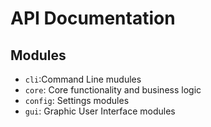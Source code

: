 # API Documentation

## Modules

- `cli`:Command Line mudules
- `core`: Core functionality and business logic
- `config`: Settings modules
- `gui`: Graphic User Interface modules
